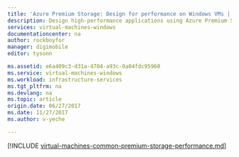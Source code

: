 ```yaml
---
title: 'Azure Premium Storage: Design for performance on Windows VMs | Azure'
description: Design high-performance applications using Azure Premium Storage. Premium Storage offers high-performance, low-latency disk support for I/O-intensive workloads running on Azure Virtual Machines.
services: virtual-machines-windows
documentationcenter: na
author: rockboyfor
manager: digimobile
editor: tysonn

ms.assetid: e6a409c3-d31a-4704-a93c-0a04fdc95960
ms.service: virtual-machines-windows
ms.workload: infrastructure-services
ms.tgt_pltfrm: na
ms.devlang: na
ms.topic: article
origin.date: 06/27/2017
ms.date: 11/27/2017
ms.author: v-yeche

---
```

[!INCLUDE [virtual-machines-common-premium-storage-performance.md](../../../includes/virtual-machines-common-premium-storage-performance.md)]
